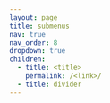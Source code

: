 ```yaml
---
layout: page
title: submenus
nav: true
nav_order: 8
dropdown: true
children:
  - title: <title>
    permalink: /<link>/
  - title: divider
---
```

